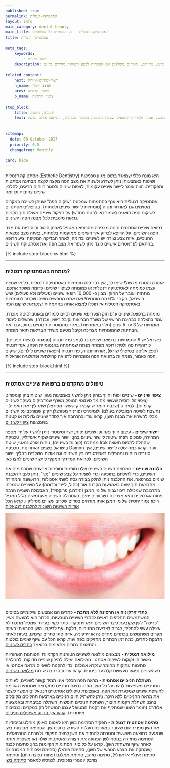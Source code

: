 ```yaml
---
published: true
permalink: אסתטיקה-דנטלית
layout: info
main_category: dental-beauty
main_title: אסתטיקה דנטלית - כל המחירים כל המומחים!
title: אסתטיקה דנטלית

meta_tags:
    keywords:
        - יישור שיניים
    description: אסתטיקה דנטלית - כל טיפולי השיניים האסתטיים שיעצבו לך חיוך מושלם! טכניקות יישור, ציפוי והלבנה מתקדמות, כתרים ועיצוב חניכיים, מחירים, מומחים מומלצים וגם אפשרות לבצע השוואת מחירים בחינם

related_content:
    next: יישור-שיניים-איירוק
    n_name: יישור irok
    prev: ציפויי-חרסינה
    p_name: ציפויי חרסינה

stop_block: 
    title: המלצה חשובה!
    text: היזהרו מרופאי שיניים שמבטיחים הרים וגבהות, בדקו היטב מהי הכשרתו של הרופא והאם הוא יכול להציע מספר פתרונות אסתטיים (ולא רק טיפול בודד שמכניס לרופא את סכום הכסף הגבוהה ביותר) כדי להנציח לכם חיוך לבן וכובש. אנחנו מקשרים לרופאים שעברו הסמכות במספר טכניקות, התייעצו איתם עכשיו.
    
  
sitemap: 
  date: 08 October 2017
  priority: 0.5
  changefreq: Monthly

card: hide
---
```

אסתטיקה דנטלית (Esthetic Dentistry) היא מונח כללי שמאגד בתוכו מגוון טכניקות ושיטות באמצעותן ניתן לשדרג ולשנות את מצב הפה מקצה לקצה מבחינה אסתטית ותפקודית. הווה אומר ליישר שיניים עקומות, לצפות שיניים ולסגור רווחים חריגים, להלבין שיניים צהובות וכדומה.

אסתטיקה דנטלית היא ענף בהתמחות שמכונה "שיקום הפה" שניתן לשייכה במקרים מסוימים גם לאורתודונטיה (מומחיות ליישור שיניים ולסתות). בטיפולים אסתטיים לשיקום הפה דואגים לשמור (או לבנות מחדש) על תפקוד שיניים מעולה תוך הקניית נראות מיטבית לכל מבנה הפה והשיניים. 

רפואת שיניים אסתטית נכונה מצריכה מהרופא המטפל לאבחן היטב וביסודיות את מצב הפה והשיניים. על הרופא לבדוק איך השיניים ממוקמות בלסתות, באיזה מצב נמצאות החניכיים, איזה צבע וצורה יש לשיניים וכדומה, לאחר הבדיקה המקיפה יציע הרופא בהתאם לפרמטרים אישיים כיצד ניתן לשפר את מצב הפה ואת אסתטיקת השיניים.

 {% include stop-block-xs.html %}  

- - - - - -

###  מומחה באסתטיקה דנטלית?

אזהרה והסרת מכשול! שימו לב, אין דבר כזה מומחיות באסתטיקה דנטלית, כל מי שמציג עצמו כמומחה לאסתטיקה דנטלית או כמומחה לציפויי שיניים וכדומה משקר אתכם, מתחזה ועובר על החוק. מבין כ- 10,000 רופאי שיניים (פעילים ולא פעילים) שיש בישראל, רק כ- 6% הם מומחים! ואם אתם מחפשים משהו שקרוב למומחיות באסתטיקה דנטלית אז תוכלו למצוא אותה בהתמחות שנקראת שיקום הפה.

מומחה ברפואת שיניים ע"פ חוק הוא רופא שיניים (סיים לימודים באוניברסיטה מוכרת, עמד בהצלחה בבחינת הרישוי של משרד הבריאות וקיבל רישיון עבודה), שהשלים לימודי מומחיות של 3 עד 5 שנים (תלוי במומחיות) באחד מהמוסדות המנויים בחוק, עבר את הבחינות שהמומחיות מצריכה וקיבל מטעם משרד הבריאות תואר מומחה. 

בישראל יש 9 התמחויות ברפואת שיניים כדלקמן: פריודונטיה (מומחה לבעיות חניכיים), כירורגיית פה ולסת (רופא מומחה מנתח שמתמחה באנטומיית הפה), אנדודונטיה (ספציאליסט בטיפולי שורש), אורתודונטיה, פדודונטיה (רפואת שיניים לילדים), שיקום הפה כאמור, מומחיות ברפואת הפה ומומחיות לרפואה קהילתית ופתולוגיה אוראלית.

 {% include stop-block.html %}  

- - - - - -

###  טיפולים מתקדמים ברפואת שיניים אסתטית

**ציפוי שיניים -** שיניים יפות וחיוך בוהק ניתן להשיג באמצעות מגוון שיטות בהן קומפוזיט (ציפוי זול יחסית שעשוי מחומר סינטטי המופק משרף שמדביקים בעיקר לשיניים קדמיות), למינייט (שכבת חומר שיקומי דק שעשוי מפורצלן שמחליף את האמייל – נחשבת לשיטה המובילה בעולם) ולומינירס (פורניר מפורצלן דקיק שמורכב על השיניים מבלי להשחיז את מבנה השן), קראו עוד ובהרחבה איך לסדר שיניים גדולות או קטנות באמצעות [ציפוי לשיניים](/ציפוי-שיניים)

**יישור שיניים -** עיצוב חיוך נאה וקו שיניים יפות, ישר וסימטרי ניתן להשיג על ידי מספר שיטות ליישור שיניים בהן: יישור שיניים שקוף אינויזליין, טכניקת mtm המהירה, סמכים ממתכת  (קוביות בשיניים), ניתוח אורטוגנאטי, שיטת Irok שהחלה לתפוס תאוצה בישראל בשנים האחרונות,  טכניקת Damon ועוד. קראו כמה עולה ליישר שיניים, איך סוגרים רווחים ומטפלים באסימטריה בין השיניים וגם אודות השלבים בהליך יישור השיניים. [לקריאת המדריך המקיף ליישור שיניים לחצו כאן](/יישור-שיניים)

**הלבנת שיניים -** במרוצת השנים השיניים שלנו סופגות וסופחות צבענים שמכתימים את השיניים, כדי להילחם בתופעה וכדי לשמור על צבע שיניים "נקי", ניתן לעבור הלבנת שיניים במרפאה. את ההלבנה ניתן לחלק בצורה גסה לשתי אסכולות, הראשונה והמהירה מתבצעת תוך שעה באמצעות הקרנת אור (כחול, לייזר וכדומה) על השיניים שנמרחו בתרכובת שמכילה ריכוז גבוה של מי חמצן (הידרוגן פרוקסיד), האסכולה השנייה הרבה פחות אגרסיבית והיא מצריכה כשבועיים ימים, באסכולה השנייה משתמשים בג'ל המכיל ריכוז נמוך יחסית של מי חמצן אותו מורחים בסדים שלרוב עשויים מסיליקון. [קראו הכל אודות השיטות השונות להלבנה דנטאלית](/הלבנת-שיניים)

 ![{{ page.title }}](/images/articles/teeth-whitening.jpg)  

**כתרי זירקוניה או חרסינה ללא מתכת -** כתרים הם אמצעים שיקומיים בסיסים המשתמשים תחליפים ראויים לכתרי השיניים הטבעיות. הכתר הוא למעשה מעיין "כריכה" לשן שקובעת כיצד השיניים יראו ויתפקדו. כתר לקוי ובעייתי שמכיל מתכת לא אצילה עשוי להחליד, לגרום לצביעת החניכיים, דלקת ואף לריקבון השן הטבעית! באיזה מקרים משתמשים בכתרים מחרסינה או זירקוניה, איזה סוגי כתרים קיימים, בעיות לאחר הדבקת כתרים, כמה זמן הכתרים מחזיקים בפה ועוד. קראו הכל על שיוף שיניים בולטות והתאמת כתרים מתאימים במאמר [כתרים לשיניים](/כתרים-לשיניים)

**מילואה דנטלית -** מבצעים מילואה לשיניים הטוחנות הקדמיות והטוחנות האחוריות כאשר הן זקוקות לשיקום אסתטי. המילואה יעילה לתיקון שיניים סדוקות, להחלפת סתימות עתיקות מחומר שנקרא אמלגם, כדי להקנות לשיניים מראה אסתטי או כשהשיניים נפגעו מעששת קלה עד בינונית. קראו עוד ובהרחבה אודות [מילואה בשיניים](/מילואה)

**השתלת חניכיים אסתטית -** מראה הפה הכללי אינו תמיד קשור לשיניים, לעיתים החניכיים משפיעות לרעה על כל מצב הפה. נסיגת חניכיים מתקדמת שמחמירה גורמת לחשיפת שיניים שמכערת את הפה. באמצעות טיפולים אסתטיים דנטאליים אפשר לשפר את מראה החניכיים ללא היכר. ניתן להשתיל היום חניכיים בארבעה תהליכים מקובלים בהם: השתלת רקמות חיבור, השתלת חניכיים חופשית, השתלה סביבתית ובאמצעות אלודרם (חומר חיצוני שמחליף את רקמת המטופל עצמו המושתל רק במקרים ובנסיבות מיוחדות). [קראו איך בדיוק משתילים חניכיים](/השתלת-חניכיים) 

**סתימה אסתטית דנטלית -** תפקיד הסתימה בשן היא לאטום באופן מוחלט וביסודיות את השן מפני זיהום שעובר במערכת תעלות השורש בתוך השן. הסתימה מבוצעת בשן שנפגעה כתוצאה מעששת ומטרתה להחזיר את השן למצב תפקודי ולצורתה הנורמאלית. הסתימה מחזירה בנוסף לשן הפגועה את הצורה האסתטית שלה (או משפרת אותה לאחר שיוף והשחזת השן). קראו על כל סוגי הסתימות הקיימות בהן: סתימה לבנה (שמחקה את הצבע הטבעי של השן), סתימת פורצלן (סתימה איכותית המכונה גם סתימת אינליי או אונליי), סתימה מזהב, סתימת אמלגם (פחות נפוצה היום) וסתימה מדבק יונומרי מזכוכית. לכניסה למאמר [סתימה בשן](/סתימה-בשן)